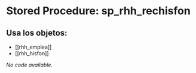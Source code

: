# Stored Procedure: sp_rhh_rechisfon

## Usa los objetos:
- [[rhh_emplea]]
- [[rhh_hisfon]]

*No code available.*
